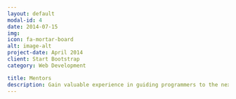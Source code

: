 ```yaml
---
layout: default
modal-id: 4
date: 2014-07-15
img:
icon: fa-mortar-board
alt: image-alt
project-date: April 2014
client: Start Bootstrap
category: Web Development

title: Mentors
description: Gain valuable experience in guiding programmers to the next level on personal projects.
---
```


